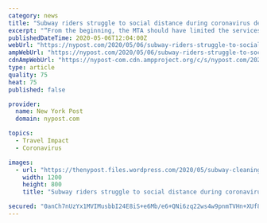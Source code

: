```yaml
---
category: news
title: "Subway riders struggle to social distance during coronavirus deep clean"
excerpt: "“From the beginning, the MTA should have limited the services to essential workers and possibly have them provide a letter to travel from their employers.” The massive operation meant cleaners ..."
publishedDateTime: 2020-05-06T12:04:00Z
webUrl: "https://nypost.com/2020/05/06/subway-riders-struggle-to-social-distance-durin-coronavirus-deep-clean/"
ampWebUrl: "https://nypost.com/2020/05/06/subway-riders-struggle-to-social-distance-durin-coronavirus-deep-clean/amp/"
cdnAmpWebUrl: "https://nypost-com.cdn.ampproject.org/c/s/nypost.com/2020/05/06/subway-riders-struggle-to-social-distance-durin-coronavirus-deep-clean/amp/"
type: article
quality: 75
heat: 75
published: false

provider:
  name: New York Post
  domain: nypost.com

topics:
  - Travel Impact
  - Coronavirus

images:
  - url: "https://thenypost.files.wordpress.com/2020/05/subway-cleaning-64.jpg?quality=90&strip=all&w=1200"
    width: 1200
    height: 800
    title: "Subway riders struggle to social distance during coronavirus deep clean"

secured: "0anCh7nUzYx1MVIMusbbI24E8iS+e6Mb/e6+QNi6zq22ws4w9pnmTVHn+XUf8n0MChEPALJpc5icgS4kfVcxqS0mRhoDis5FAyO7SQBKU5AeywMPmjev9ppoodSuAKVHUtnCsZZ3DPxcNhi0TWfU45sLZV98jtRoJf6EAl1HI63JYdyxb3EKoha84Qnm7prswjntl9PcVvsJhDTOAe7+zqE/9NZVJ4nwsdc90jCCWJCxdSmbsttrA3+/g11bZ2CaQLrJ/jD4cli2VUIYERjOEGw/20/3/On2XY3ZulWZBXAKlCdqfR8VTH9f0KSQ5b+N;YKpwn3LXpoyUxQFseqy7Rg=="
---
```


